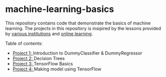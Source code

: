 # machine-learning-basics
This repository contains code that demonstrate the basics of machine learning. The projects in this repository is insipired by the lessons provided by [various institutions](https://github.com/UBC-CS/cpsc330/blob/master/LICENSE.md) and [online learning](https://www.coursera.org/learn/machine-learning-duke/home/welcome). 

Table of contents:
- [Project 1: ](https://github.com/karim-mttk/machine-learning-basics/blob/main/ML_Project1.ipynb)Introduction to DummyClassifier & DummyRegressor
- [Project 2: ](https://github.com/karim-mttk/machine-learning-basics/blob/main/ML_Project2.ipynb)Decision Trees
- [Project 3: ](https://github.com/karim-mttk/machine-learning-basics/blob/8002c0f644768ff7200e4b915494859a7cb3f275/Project3_tensorflow_basics.ipynb)TensorFlow Basics
- [Project 4: ](https://github.com/karim-mttk/machine-learning-basics/blob/8002c0f644768ff7200e4b915494859a7cb3f275/Project4_Making_model_Tensorflow.ipynb)Making model using TensorFlow


